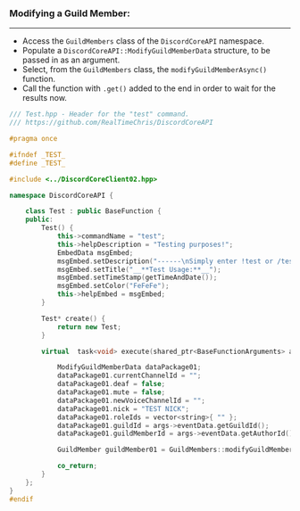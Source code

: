 ### **Modifying a Guild Member:**
---
- Access the `GuildMembers` class of the `DiscordCoreAPI` namespace.
- Populate a `DiscordCoreAPI::ModifyGuildMemberData` structure, to be passed in as an argument.
- Select, from the `GuildMembers` class, the `modifyGuildMemberAsync()` function.
- Call the function with `.get()` added to the end in order to wait for the results now.

```cpp
/// Test.hpp - Header for the "test" command.
/// https://github.com/RealTimeChris/DiscordCoreAPI

#pragma once

#ifndef _TEST_
#define _TEST_

#include <../DiscordCoreClient02.hpp>

namespace DiscordCoreAPI {

	class Test : public BaseFunction {
	public:
		Test() {
			this->commandName = "test";
			this->helpDescription = "Testing purposes!";
			EmbedData msgEmbed;
			msgEmbed.setDescription("------\nSimply enter !test or /test!\n------");
			msgEmbed.setTitle("__**Test Usage:**__");
			msgEmbed.setTimeStamp(getTimeAndDate());
			msgEmbed.setColor("FeFeFe");
			this->helpEmbed = msgEmbed;
		}

		Test* create() {
			return new Test;
		}

		virtual  task<void> execute(shared_ptr<BaseFunctionArguments> args) {

			ModifyGuildMemberData dataPackage01;
			dataPackage01.currentChannelId = "";
			dataPackage01.deaf = false;
			dataPackage01.mute = false;
			dataPackage01.newVoiceChannelId = "";
			dataPackage01.nick = "TEST NICK";
			dataPackage01.roleIds = vector<string>{ "" };
			dataPackage01.guildId = args->eventData.getGuildId();
			dataPackage01.guildMemberId = args->eventData.getAuthorId();

			GuildMember guildMember01 = GuildMembers::modifyGuildMemberAsync(dataPackage01).get();

			co_return;
		}
	};
}
#endif
```
